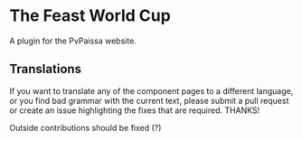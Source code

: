 # The Feast World Cup
A plugin for the PvPaissa website.

## Translations
If you want to translate any of the component pages to a different language, or you find bad grammar
with the current text, please submit a pull request or create an issue highlighting the fixes that
are required. THANKS!

Outside contributions should be fixed (?)
